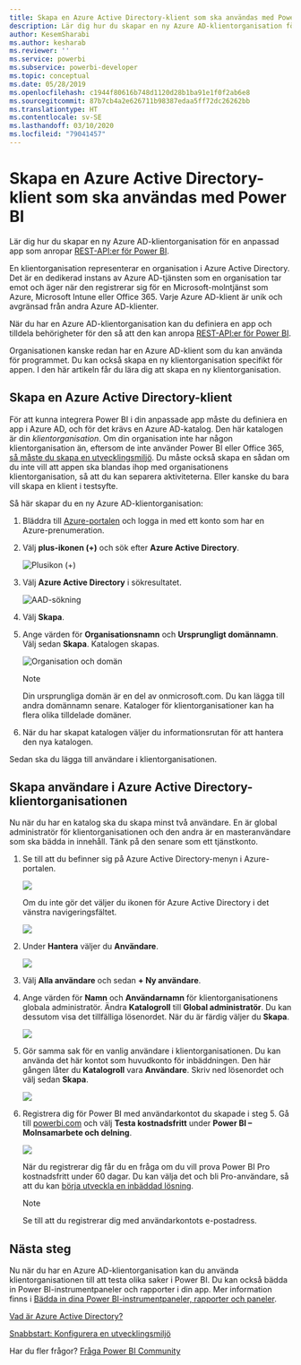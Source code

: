 ```yaml
---
title: Skapa en Azure Active Directory-klient som ska användas med Power BI
description: Lär dig hur du skapar en ny Azure AD-klientorganisation för en anpassad app som anropar REST-API:er för Power BI.
author: KesemSharabi
ms.author: kesharab
ms.reviewer: ''
ms.service: powerbi
ms.subservice: powerbi-developer
ms.topic: conceptual
ms.date: 05/28/2019
ms.openlocfilehash: c1944f80616b748d1120d28b1ba91e1f0f2ab6e8
ms.sourcegitcommit: 87b7cb4a2e626711b98387edaa5ff72dc26262bb
ms.translationtype: HT
ms.contentlocale: sv-SE
ms.lasthandoff: 03/10/2020
ms.locfileid: "79041457"
---
```

# <a name="create-an-azure-active-directory-tenant-to-use-with-power-bi"></a>Skapa en Azure Active Directory-klient som ska användas med Power BI

Lär dig hur du skapar en ny Azure AD-klientorganisation för en anpassad app som anropar [REST-API:er för Power BI](automation/rest-api-reference.md).

En klientorganisation representerar en organisation i Azure Active Directory. Det är en dedikerad instans av Azure AD-tjänsten som en organisation tar emot och äger när den registrerar sig för en Microsoft-molntjänst som Azure, Microsoft Intune eller Office 365. Varje Azure AD-klient är unik och avgränsad från andra Azure AD-klienter.

När du har en Azure AD-klientorganisation kan du definiera en app och tilldela behörigheter för den så att den kan anropa [REST-API:er för Power BI](automation/rest-api-reference.md).

Organisationen kanske redan har en Azure AD-klient som du kan använda för programmet. Du kan också skapa en ny klientorganisation specifikt för appen. I den här artikeln får du lära dig att skapa en ny klientorganisation.

## <a name="create-an-azure-active-directory-tenant"></a>Skapa en Azure Active Directory-klient

För att kunna integrera Power BI i din anpassade app måste du definiera en app i Azure AD, och för det krävs en Azure AD-katalog. Den här katalogen är din *klientorganisation*. Om din organisation inte har någon klientorganisation än, eftersom de inte använder Power BI eller Office 365, [så måste du skapa en utvecklingsmiljö](https://docs.microsoft.com/azure/active-directory/develop/active-directory-howto-tenant). Du måste också skapa en sådan om du inte vill att appen ska blandas ihop med organisationens klientorganisation, så att du kan separera aktiviteterna. Eller kanske du bara vill skapa en klient i testsyfte.

Så här skapar du en ny Azure AD-klientorganisation:

1. Bläddra till [Azure-portalen](https://portal.azure.com) och logga in med ett konto som har en Azure-prenumeration.

2. Välj **plus-ikonen (+)** och sök efter **Azure Active Directory**.

    ![Plusikon (+)](media/create-an-azure-active-directory-tenant/new-directory.png)

3. Välj **Azure Active Directory** i sökresultatet.

    ![AAD-sökning](media/create-an-azure-active-directory-tenant/new-directory2.png)

4. Välj **Skapa**.

5. Ange värden för **Organisationsnamn** och **Ursprungligt domännamn**. Välj sedan **Skapa**. Katalogen skapas.

    ![Organisation och domän](media/create-an-azure-active-directory-tenant/organization-and-domain.png)

   > [!NOTE]
   > Din ursprungliga domän är en del av onmicrosoft.com. Du kan lägga till andra domännamn senare. Kataloger för klientorganisationer kan ha flera olika tilldelade domäner.

6. När du har skapat katalogen väljer du informationsrutan för att hantera den nya katalogen.

Sedan ska du lägga till användare i klientorganisationen.

## <a name="create-azure-active-directory-tenant-users"></a>Skapa användare i Azure Active Directory-klientorganisationen

Nu när du har en katalog ska du skapa minst två användare. En är global administratör för klientorganisationen och den andra är en masteranvändare som ska bädda in innehåll. Tänk på den senare som ett tjänstkonto.

1. Se till att du befinner sig på Azure Active Directory-menyn i Azure-portalen.

    ![](media/create-an-azure-active-directory-tenant/aad-flyout.png)

    Om du inte gör det väljer du ikonen för Azure Active Directory i det vänstra navigeringsfältet.

    ![](media/create-an-azure-active-directory-tenant/aad-service.png)

2. Under **Hantera** väljer du **Användare**.

    ![](media/create-an-azure-active-directory-tenant/users-and-groups.png)

3. Välj **Alla användare** och sedan **+ Ny användare**.

4. Ange värden för **Namn** och **Användarnamn** för klientorganisationens globala administratör. Ändra **Katalogroll** till **Global administratör**. Du kan dessutom visa det tillfälliga lösenordet. När du är färdig väljer du **Skapa**.

    ![](media/create-an-azure-active-directory-tenant/global-admin.png)

5. Gör samma sak för en vanlig användare i klientorganisationen. Du kan använda det här kontot som huvudkonto för inbäddningen. Den här gången låter du **Katalogroll** vara **Användare**. Skriv ned lösenordet och välj sedan **Skapa**.

    ![](media/create-an-azure-active-directory-tenant/pbiembed-user.png)

6. Registrera dig för Power BI med användarkontot du skapade i steg 5. Gå till [powerbi.com](https://powerbi.microsoft.com/get-started/) och välj **Testa kostnadsfritt** under **Power BI – Molnsamarbete och delning**.

    ![](media/create-an-azure-active-directory-tenant/try-powerbi-free.png)

    När du registrerar dig får du en fråga om du vill prova Power BI Pro kostnadsfritt under 60 dagar. Du kan välja det och bli Pro-användare, så att du kan [börja utveckla en inbäddad lösning](embedding-content.md).

   > [!NOTE]
   > Se till att du registrerar dig med användarkontots e-postadress.

## <a name="next-steps"></a>Nästa steg

Nu när du har en Azure AD-klientorganisation kan du använda klientorganisationen till att testa olika saker i Power BI. Du kan också bädda in Power BI-instrumentpaneler och rapporter i din app. Mer information finns i [Bädda in dina Power BI-instrumentpaneler, rapporter och paneler](embedding-content.md).

[Vad är Azure Active Directory?](https://docs.microsoft.com/azure/active-directory/active-directory-whatis) 
 
[Snabbstart: Konfigurera en utvecklingsmiljö](https://docs.microsoft.com/azure/active-directory/develop/active-directory-howto-tenant)  

Har du fler frågor? [Fråga Power BI Community](https://community.powerbi.com/)
